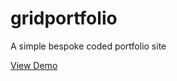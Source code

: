 # gridportfolio
A simple bespoke coded portfolio site

[View Demo](https://johndoenma.github.io/gridportfolio)
